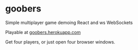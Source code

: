 # goobers
Simple multiplayer game demoing React and ws WebSockets

Playable at [goobers.herokuapp.com](goobers.herokuapp.com)

Get four players, or just open four browser windows.
